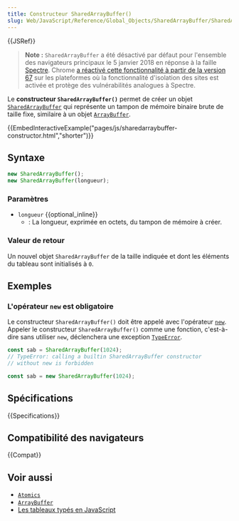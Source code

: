 ```yaml
---
title: Constructeur SharedArrayBuffer()
slug: Web/JavaScript/Reference/Global_Objects/SharedArrayBuffer/SharedArrayBuffer
---
```


{{JSRef}}

> **Note :** `SharedArrayBuffer` a été désactivé par défaut pour l'ensemble des navigateurs principaux le 5 janvier 2018 en réponse à la faille [Spectre](https://meltdownattack.com/). Chrome [a réactivé cette fonctionnalité à partir de la version 67](https://bugs.chromium.org/p/chromium/issues/detail?id=821270) sur les plateformes où la fonctionnalité d'isolation des sites est activée et protège des vulnérabilités analogues à Spectre.

Le **constructeur `SharedArrayBuffer()`** permet de créer un objet [`SharedArrayBuffer`](/fr/docs/Web/JavaScript/Reference/Global_Objects/SharedArrayBuffer) qui représente un tampon de mémoire binaire brute de taille fixe, similaire à un objet [`ArrayBuffer`](/fr/docs/Web/JavaScript/Reference/Global_Objects/ArrayBuffer).

{{EmbedInteractiveExample("pages/js/sharedarraybuffer-constructor.html","shorter")}}

## Syntaxe

```js
new SharedArrayBuffer();
new SharedArrayBuffer(longueur);
```

### Paramètres

- `longueur` {{optional_inline}}
  - : La longueur, exprimée en octets, du tampon de mémoire à créer.

### Valeur de retour

Un nouvel objet `SharedArrayBuffer` de la taille indiquée et dont les éléments du tableau sont initialisés à `0`.

## Exemples

### L'opérateur `new` est obligatoire

Le constructeur `SharedArrayBuffer()` doit être appelé avec l'opérateur [`new`](/fr/docs/Web/JavaScript/Reference/Operators/new). Appeler le constructeur `SharedArrayBuffer()` comme une fonction, c'est-à-dire sans utiliser `new`, déclenchera une exception [`TypeError`](/fr/docs/Web/JavaScript/Reference/Global_Objects/TypeError).

```js example-bad
const sab = SharedArrayBuffer(1024);
// TypeError: calling a builtin SharedArrayBuffer constructor
// without new is forbidden
```

```js example-good
const sab = new SharedArrayBuffer(1024);
```

## Spécifications

{{Specifications}}

## Compatibilité des navigateurs

{{Compat}}

## Voir aussi

- [`Atomics`](/fr/docs/Web/JavaScript/Reference/Global_Objects/Atomics)
- [`ArrayBuffer`](/fr/docs/Web/JavaScript/Reference/Global_Objects/ArrayBuffer)
- [Les tableaux typés en JavaScript](/fr/docs/Web/JavaScript/Typed_arrays)
